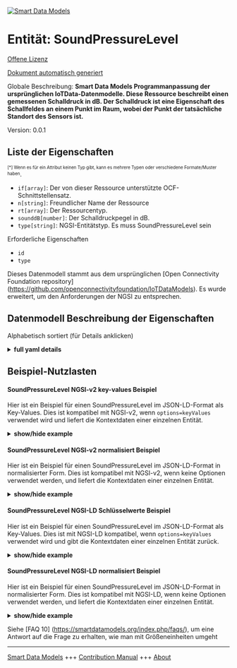 <!-- 10-Header -->  
[![Smart Data Models](https://smartdatamodels.org/wp-content/uploads/2022/01/SmartDataModels_logo.png "Logo")](https://smartdatamodels.org)  
Entität: SoundPressureLevel  
===========================<!-- /10-Header -->  
<!-- 15-License -->  
[Offene Lizenz](https://github.com/smart-data-models//dataModel.OCF/blob/master/SoundPressureLevel/LICENSE.md)  
[Dokument automatisch generiert](https://docs.google.com/presentation/d/e/2PACX-1vTs-Ng5dIAwkg91oTTUdt8ua7woBXhPnwavZ0FxgR8BsAI_Ek3C5q97Nd94HS8KhP-r_quD4H0fgyt3/pub?start=false&loop=false&delayms=3000#slide=id.gb715ace035_0_60)  
<!-- /15-License -->  
<!-- 20-Description -->  
Globale Beschreibung: **Smart Data Models Programmanpassung der ursprünglichen IoTData-Datenmodelle. Diese Ressource beschreibt einen gemessenen Schalldruck in dB.  Der Schalldruck ist eine Eigenschaft des Schallfeldes an einem Punkt im Raum, wobei der Punkt der tatsächliche Standort des Sensors ist.**  
Version: 0.0.1  
<!-- /20-Description -->  
<!-- 30-PropertiesList -->  

## Liste der Eigenschaften  

<sup><sub>[*] Wenn es für ein Attribut keinen Typ gibt, kann es mehrere Typen oder verschiedene Formate/Muster haben</sub></sup>.  
- `if[array]`: Der von dieser Ressource unterstützte OCF-Schnittstellensatz.  - `n[string]`: Freundlicher Name der Ressource  - `rt[array]`: Der Ressourcentyp.  - `sounddB[number]`: Der Schalldruckpegel in dB.  - `type[string]`: NGSI-Entitätstyp. Es muss SoundPressureLevel sein  <!-- /30-PropertiesList -->  
<!-- 35-RequiredProperties -->  
Erforderliche Eigenschaften  
- `id`  - `type`  <!-- /35-RequiredProperties -->  
<!-- 40-RequiredProperties -->  
Dieses Datenmodell stammt aus dem ursprünglichen [Open Connectivity Foundation repository] (https://github.com/openconnectivityfoundation/IoTDataModels). Es wurde erweitert, um den Anforderungen der NGSI zu entsprechen.  
<!-- /40-RequiredProperties -->  
<!-- 50-DataModelHeader -->  
## Datenmodell Beschreibung der Eigenschaften  
Alphabetisch sortiert (für Details anklicken)  
<!-- /50-DataModelHeader -->  
<!-- 60-ModelYaml -->  
<details><summary><strong>full yaml details</strong></summary>    
```yaml  
SoundPressureLevel:    
  description: Smart Data Models Program adaptation of the original IoTData data Models. This Resource describes a measured sound pressure in dB.  The Sound pressure is a property of the sound field at a point in space where the point is the actual location of the sensor.    
  properties:    
    if:    
      description: The OCF Interface set supported by this Resource.    
      items:    
        enum:    
          - oic.if.s    
          - oic.if.baseline    
        type: string    
      minItems: 2    
      readOnly: true    
      type: array    
      uniqueItems: true    
      x-ngsi:    
        type: Property    
    n:    
      description: Friendly name of the Resource    
      maxLength: 64    
      readOnly: true    
      type: string    
      x-ngsi:    
        type: Property    
    rt:    
      description: The Resource Type.    
      items:    
        enum:    
          - oic.r.sound.pressurelevel    
        maxLength: 64    
        type: string    
      minItems: 1    
      readOnly: true    
      type: array    
      uniqueItems: true    
      x-ngsi:    
        type: Property    
    sounddB:    
      description: The sound pressure level in dB.    
      minimum: 0    
      readOnly: true    
      type: number    
      x-ngsi:    
        type: Property    
    type:    
      description: NGSI entity type. It has to be SoundPressureLevel    
      enum:    
        - SoundPressureLevel    
      type: string    
      x-ngsi:    
        type: Property    
  required:    
    - id    
    - type    
  type: object    
  x-derived-from: https://github.com/OpenInterConnect/IoTDataModels/blob/master/SoundPressureLevelResURI.swagger.json    
  x-disclaimer: 'Redistribution and use in source and binary forms, with or without modification, are permitted  provided that the license conditions are met. Copyleft (c) 2022 Contributors to Smart Data Models Program'    
  x-license-url: https://github.com/smart-data-models/dataModel.OCF/blob/master/SoundPressureLevel/LICENSE.md    
  x-model-schema: https://smart-data-models.github.io/dataModel.IoTDataModels/SoundPressureLevel/schema.json    
  x-model-tags: OCF    
  x-version: 0.0.1    
```  
</details>    
<!-- /60-ModelYaml -->  
<!-- 70-MiddleNotes -->  
<!-- /70-MiddleNotes -->  
<!-- 80-Examples -->  
## Beispiel-Nutzlasten  
#### SoundPressureLevel NGSI-v2 key-values Beispiel  
Hier ist ein Beispiel für einen SoundPressureLevel im JSON-LD-Format als Key-Values. Dies ist kompatibel mit NGSI-v2, wenn `options=keyValues` verwendet wird und liefert die Kontextdaten einer einzelnen Entität.  
<details><summary><strong>show/hide example</strong></summary>    
```json  
{  
  "id": "urn:ngsi-ld:SoundPressureLevel:id:NLPM:36024607",  
  "dateCreated": "1994-11-21T08:10:27Z",  
  "dateModified": "1994-02-01T16:52:26Z",  
  "source": "Like sure likely scientist family series away. From gun image style factor marriage box.",  
  "name": "Street lose meeting.",  
  "alternateName": "Enter many doctor election. Half check side but often. Daughter prove whose television other. Lose drive action attorney window sister.",  
  "description": "Mean should enter human. Black foot decide represent opportunity thing nor goal. Public become painting none seek.",  
  "dataProvider": "Article write next money. Take feeling music happy fight. Increase one remember respond strategy young.",  
  "owner": [  
    "urn:ngsi-ld:SoundPressureLevel:items:UYKY:61155327",  
    "urn:ngsi-ld:SoundPressureLevel:items:KRAM:94468927"  
  ],  
  "seeAlso": [  
    "urn:ngsi-ld:SoundPressureLevel:items:PZKV:28652036",  
    "urn:ngsi-ld:SoundPressureLevel:items:ETTY:68001950"  
  ],  
  "location": {  
    "type": "Point",  
    "coordinates": [  
      9.316914,  
      107.47875  
    ]  
  },  
  "address": {  
    "streetAddress": "Morning some consider finally ball. Run spring radio magazine history.",  
    "addressLocality": "Return establish east high course eye large. More if network tend.",  
    "addressRegion": "Move newspaper really tough protect capital series.",  
    "addressCountry": "Hour through measure across community speak. Least among card particular feeling anything effect. Agency day help physical few former.",  
    "postalCode": "Hold subject unit spend. Out boy make like town almost.",  
    "postOfficeBoxNumber": "Quality campaign how one past. Respond culture unit table step. Necessary charge responsibility."  
  },  
  "areaServed": "Well industry order. Service choice out. Choice watch above compare finish develop director. Soon hold order somebody skin toward."  
}  
```  
</details>  
#### SoundPressureLevel NGSI-v2 normalisiert Beispiel  
Hier ist ein Beispiel für einen SoundPressureLevel im JSON-LD-Format in normalisierter Form. Dies ist kompatibel mit NGSI-v2, wenn keine Optionen verwendet werden, und liefert die Kontextdaten einer einzelnen Entität.  
<details><summary><strong>show/hide example</strong></summary>    
```json  
{  
  "id": {  
    "type": "string",  
    "value": "urn:ngsi-ld:SoundPressureLevel:id:NLPM:36024607"  
  },  
  "dateCreated": {  
    "format": "date-time",  
    "type": "string",  
    "value": "1994-11-21T08:10:27Z"  
  },  
  "dateModified": {  
    "format": "date-time",  
    "type": "string",  
    "value": "1994-02-01T16:52:26Z"  
  },  
  "source": {  
    "type": "string",  
    "value": "Like sure likely scientist family series away. From gun image style factor marriage box."  
  },  
  "name": {  
    "type": "string",  
    "value": "Street lose meeting."  
  },  
  "alternateName": {  
    "type": "string",  
    "value": "Enter many doctor election. Half check side but often. Daughter prove whose television other. Lose drive action attorney window sister."  
  },  
  "description": {  
    "type": "string",  
    "value": "Mean should enter human. Black foot decide represent opportunity thing nor goal. Public become painting none seek."  
  },  
  "dataProvider": {  
    "type": "string",  
    "value": "Article write next money. Take feeling music happy fight. Increase one remember respond strategy young."  
  },  
  "owner": {  
    "type": "array",  
    "value": [  
      "urn:ngsi-ld:SoundPressureLevel:items:UYKY:61155327",  
      "urn:ngsi-ld:SoundPressureLevel:items:KRAM:94468927"  
    ]  
  },  
  "seeAlso": {  
    "type": "array",  
    "value": [  
      "urn:ngsi-ld:SoundPressureLevel:items:PZKV:28652036",  
      "urn:ngsi-ld:SoundPressureLevel:items:ETTY:68001950"  
    ]  
  },  
  "location": {  
    "type": "object",  
    "value": {  
      "type": "Point",  
      "coordinates": [  
        9.316914,  
        107.47875  
      ]  
    }  
  },  
  "address": {  
    "type": "object",  
    "value": {  
      "streetAddress": "Morning some consider finally ball. Run spring radio magazine history.",  
      "addressLocality": "Return establish east high course eye large. More if network tend.",  
      "addressRegion": "Move newspaper really tough protect capital series.",  
      "addressCountry": "Hour through measure across community speak. Least among card particular feeling anything effect. Agency day help physical few former.",  
      "postalCode": "Hold subject unit spend. Out boy make like town almost.",  
      "postOfficeBoxNumber": "Quality campaign how one past. Respond culture unit table step. Necessary charge responsibility."  
    }  
  },  
  "areaServed": {  
    "type": "string",  
    "value": "Well industry order. Service choice out. Choice watch above compare finish develop director. Soon hold order somebody skin toward."  
  }  
}  
```  
</details>  
#### SoundPressureLevel NGSI-LD Schlüsselwerte Beispiel  
Hier ist ein Beispiel für einen SoundPressureLevel im JSON-LD-Format als Key-Values. Dies ist mit NGSI-LD kompatibel, wenn `options=keyValues` verwendet wird und gibt die Kontextdaten einer einzelnen Entität zurück.  
<details><summary><strong>show/hide example</strong></summary>    
```json  
{  
    "id": "urn:ngsi-ld:SoundPressureLevel:id:NLPM:36024607",  
    "dateCreated": "1994-11-21T08:10:27Z",  
    "dateModified": "1994-02-01T16:52:26Z",  
    "source": "Like sure likely scientist family series away. From gun image style factor marriage box.",  
    "name": "Street lose meeting.",  
    "alternateName": "Enter many doctor election. Half check side but often. Daughter prove whose television other. Lose drive action attorney window sister.",  
    "description": "Mean should enter human. Black foot decide represent opportunity thing nor goal. Public become painting none seek.",  
    "dataProvider": "Article write next money. Take feeling music happy fight. Increase one remember respond strategy young.",  
    "owner": [  
        "urn:ngsi-ld:SoundPressureLevel:items:UYKY:61155327",  
        "urn:ngsi-ld:SoundPressureLevel:items:KRAM:94468927"  
    ],  
    "seeAlso": [  
        "urn:ngsi-ld:SoundPressureLevel:items:PZKV:28652036",  
        "urn:ngsi-ld:SoundPressureLevel:items:ETTY:68001950"  
    ],  
    "location": {  
        "type": "Point",  
        "coordinates": [  
            9.316914,  
            107.47875  
        ]  
    },  
    "address": {  
        "streetAddress": "Morning some consider finally ball. Run spring radio magazine history.",  
        "addressLocality": "Return establish east high course eye large. More if network tend.",  
        "addressRegion": "Move newspaper really tough protect capital series.",  
        "addressCountry": "Hour through measure across community speak. Least among card particular feeling anything effect. Agency day help physical few former.",  
        "postalCode": "Hold subject unit spend. Out boy make like town almost.",  
        "postOfficeBoxNumber": "Quality campaign how one past. Respond culture unit table step. Necessary charge responsibility."  
    },  
    "areaServed": "Well industry order. Service choice out. Choice watch above compare finish develop director. Soon hold order somebody skin toward.",  
    "@context": [  
        "https://smartdatamodels.org/context.jsonld",  
        "https://raw.githubusercontent.com/smart-data-models/dataModel.OCF/master/context.jsonld"  
    ]  
}  
```  
</details>  
#### SoundPressureLevel NGSI-LD normalisiert Beispiel  
Hier ist ein Beispiel für einen SoundPressureLevel im JSON-LD-Format in normalisierter Form. Dies ist kompatibel mit NGSI-LD, wenn keine Optionen verwendet werden, und liefert die Kontextdaten einer einzelnen Entität.  
<details><summary><strong>show/hide example</strong></summary>    
```json  
{  
    "id": "urn:ngsi-ld:SoundPressureLevel:id:MFVG:52496238",  
    "dateCreated": {  
        "type": "Property",  
        "value": {  
            "@type": "DateTime",  
            "@value": "1976-06-02T06:04:18Z"  
        }  
    },  
    "dateModified": {  
        "type": "Property",  
        "value": {  
            "@type": "DateTime",  
            "@value": "2017-01-21T09:12:27Z"  
        }  
    },  
    "source": {  
        "type": "Property",  
        "value": "Rise television nor which suggest. Seek head apply defense model. Reduce catch worker matter."  
    },  
    "name": {  
        "type": "Property",  
        "value": "Improve measure improve light test people choice along. Both reduce industry degree."  
    },  
    "alternateName": {  
        "type": "Property",  
        "value": "Expect yourself blood argue and task. This food fight culture fill newspaper. How beyond station."  
    },  
    "description": {  
        "type": "Property",  
        "value": "Allow event describe become. Property me away pressure. Use protect arrive race its since."  
    },  
    "dataProvider": {  
        "type": "Property",  
        "value": "Opportunity there police real know ground real. Land cause section value find."  
    },  
    "owner": {  
        "type": "Property",  
        "value": [  
            "urn:ngsi-ld:SoundPressureLevel:items:NQAZ:75992265",  
            "urn:ngsi-ld:SoundPressureLevel:items:DZSC:24608114"  
        ]  
    },  
    "seeAlso": {  
        "type": "Property",  
        "value": [  
            "urn:ngsi-ld:SoundPressureLevel:items:VANZ:73429763"  
        ]  
    },  
    "location": {  
        "type": "Property",  
        "value": {  
            "type": "Point",  
            "coordinates": [  
                31.8568995,  
                -81.615159  
            ]  
        }  
    },  
    "address": {  
        "type": "Property",  
        "value": {  
            "streetAddress": "Middle would thousand present. Hundred prepare near whole far strategy partner.",  
            "addressLocality": "Goal show into serious. Each magazine floor page job. I effort person put watch.",  
            "addressRegion": "Sure so first eye. Marriage thought claim adult church suggest price. Carry wish ago federal dream sort once.",  
            "addressCountry": "With bag learn main foot sense personal.",  
            "postalCode": "Bill action individual one early issue. Occur within bag because door reduce even.",  
            "postOfficeBoxNumber": "Today store fill certain. Voice wear husband force certain. Down million raise may."  
        }  
    },  
    "areaServed": {  
        "type": "Property",  
        "value": "In always vote less along. Game security arm arrive talk maybe both. Save song machine three share amount."  
    },  
    "@context": [  
        "https://smartdatamodels.org/context.jsonld",  
        "https://raw.githubusercontent.com/smart-data-models/dataModel.OCF/master/context.jsonld"  
    ]  
}  
```  
</details><!-- /80-Examples -->  
<!-- 90-FooterNotes -->  
<!-- /90-FooterNotes -->  
<!-- 95-Units -->  
Siehe [FAQ 10] (https://smartdatamodels.org/index.php/faqs/), um eine Antwort auf die Frage zu erhalten, wie man mit Größeneinheiten umgeht  
<!-- /95-Units -->  
<!-- 97-LastFooter -->  
---  
[Smart Data Models](https://smartdatamodels.org) +++ [Contribution Manual](https://bit.ly/contribution_manual) +++ [About](https://bit.ly/Introduction_SDM)<!-- /97-LastFooter -->  
